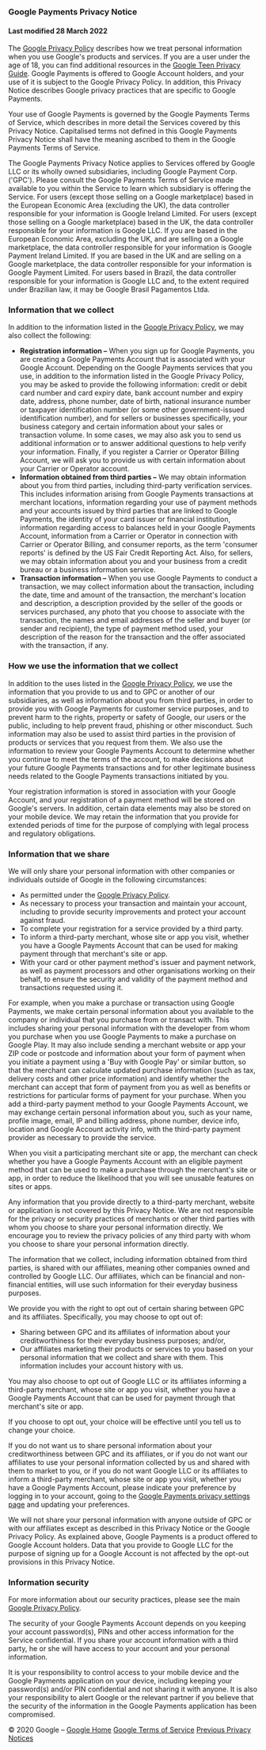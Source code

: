 ### Google Payments Privacy Notice

#### Last modified 28 March 2022

The [Google Privacy Policy](https://www.google.com/policies/privacy/) describes how we treat personal information when you use Google's products and services. If you are a user under the age of 18, you can find additional resources in the [Google Teen Privacy Guide](https://www.google.com/policies/privacy/teens/). Google Payments is offered to Google Account holders, and your use of it is subject to the Google Privacy Policy. In addition, this Privacy Notice describes Google privacy practices that are specific to Google Payments.

Your use of Google Payments is governed by the Google Payments Terms of Service, which describes in more detail the Services covered by this Privacy Notice. Capitalised terms not defined in this Google Payments Privacy Notice shall have the meaning ascribed to them in the Google Payments Terms of Service.

The Google Payments Privacy Notice applies to Services offered by Google LLC or its wholly owned subsidiaries, including Google Payment Corp. ('GPC'). Please consult the Google Payments Terms of Service made available to you within the Service to learn which subsidiary is offering the Service. For users (except those selling on a Google marketplace) based in the European Economic Area (excluding the UK), the data controller responsible for your information is Google Ireland Limited. For users (except those selling on a Google marketplace) based in the UK, the data controller responsible for your information is Google LLC. If you are based in the European Economic Area, excluding the UK, and are selling on a Google marketplace, the data controller responsible for your information is Google Payment Ireland Limited. If you are based in the UK and are selling on a Google marketplace, the data controller responsible for your information is Google Payment Limited. For users based in Brazil, the data controller responsible for your information is Google LLC and, to the extent required under Brazilian law, it may be Google Brasil Pagamentos Ltda.

### Information that we collect

In addition to the information listed in the [Google Privacy Policy](https://www.google.com/policies/privacy/), we may also collect the following:

* **Registration information –** When you sign up for Google Payments, you are creating a Google Payments Account that is associated with your Google Account. Depending on the Google Payments services that you use, in addition to the information listed in the Google Privacy Policy, you may be asked to provide the following information: credit or debit card number and card expiry date, bank account number and expiry date, address, phone number, date of birth, national insurance number or taxpayer identification number (or some other government-issued identification number), and for sellers or businesses specifically, your business category and certain information about your sales or transaction volume. In some cases, we may also ask you to send us additional information or to answer additional questions to help verify your information. Finally, if you register a Carrier or Operator Billing Account, we will ask you to provide us with certain information about your Carrier or Operator account.
* **Information obtained from third parties –** We may obtain information about you from third parties, including third-party verification services. This includes information arising from Google Payments transactions at merchant locations, information regarding your use of payment methods and your accounts issued by third parties that are linked to Google Payments, the identity of your card issuer or financial institution, information regarding access to balances held in your Google Payments Account, information from a Carrier or Operator in connection with Carrier or Operator Billing, and consumer reports, as the term 'consumer reports' is defined by the US Fair Credit Reporting Act. Also, for sellers, we may obtain information about you and your business from a credit bureau or a business information service.
* **Transaction information –** When you use Google Payments to conduct a transaction, we may collect information about the transaction, including the date, time and amount of the transaction, the merchant's location and description, a description provided by the seller of the goods or services purchased, any photo that you choose to associate with the transaction, the names and email addresses of the seller and buyer (or sender and recipient), the type of payment method used, your description of the reason for the transaction and the offer associated with the transaction, if any.

### How we use the information that we collect

In addition to the uses listed in the [Google Privacy Policy](https://www.google.com/policies/privacy/), we use the information that you provide to us and to GPC or another of our subsidiaries, as well as information about you from third parties, in order to provide you with Google Payments for customer service purposes, and to prevent harm to the rights, property or safety of Google, our users or the public, including to help prevent fraud, phishing or other misconduct. Such information may also be used to assist third parties in the provision of products or services that you request from them. We also use the information to review your Google Payments Account to determine whether you continue to meet the terms of the account, to make decisions about your future Google Payments transactions and for other legitimate business needs related to the Google Payments transactions initiated by you.

Your registration information is stored in association with your Google Account, and your registration of a payment method will be stored on Google's servers. In addition, certain data elements may also be stored on your mobile device. We may retain the information that you provide for extended periods of time for the purpose of complying with legal process and regulatory obligations.

### Information that we share

We will only share your personal information with other companies or individuals outside of Google in the following circumstances:

* As permitted under the [Google Privacy Policy](https://www.google.com/policies/privacy/).
* As necessary to process your transaction and maintain your account, including to provide security improvements and protect your account against fraud.
* To complete your registration for a service provided by a third party.
* To inform a third-party merchant, whose site or app you visit, whether you have a Google Payments Account that can be used for making payment through that merchant's site or app.
* With your card or other payment method's issuer and payment network, as well as payment processors and other organisations working on their behalf, to ensure the security and validity of the payment method and transactions requested using it.

For example, when you make a purchase or transaction using Google Payments, we make certain personal information about you available to the company or individual that you purchase from or transact with. This includes sharing your personal information with the developer from whom you purchase when you use Google Payments to make a purchase on Google Play. It may also include sending a merchant website or app your ZIP code or postcode and information about your form of payment when you initiate a payment using a 'Buy with Google Pay' or similar button, so that the merchant can calculate updated purchase information (such as tax, delivery costs and other price information) and identify whether the merchant can accept that form of payment from you as well as benefits or restrictions for particular forms of payment for your purchase. When you add a third-party payment method to your Google Payments Account, we may exchange certain personal information about you, such as your name, profile image, email, IP and billing address, phone number, device info, location and Google Account activity info, with the third-party payment provider as necessary to provide the service.

When you visit a participating merchant site or app, the merchant can check whether you have a Google Payments Account with an eligible payment method that can be used to make a purchase through the merchant's site or app, in order to reduce the likelihood that you will see unusable features on sites or apps.

Any information that you provide directly to a third-party merchant, website or application is not covered by this Privacy Notice. We are not responsible for the privacy or security practices of merchants or other third parties with whom you choose to share your personal information directly. We encourage you to review the privacy policies of any third party with whom you choose to share your personal information directly.

The information that we collect, including information obtained from third parties, is shared with our affiliates, meaning other companies owned and controlled by Google LLC. Our affiliates, which can be financial and non-financial entities, will use such information for their everyday business purposes.

We provide you with the right to opt out of certain sharing between GPC and its affiliates. Specifically, you may choose to opt out of:

* Sharing between GPC and its affiliates of information about your creditworthiness for their everyday business purposes; and/or,
* Our affiliates marketing their products or services to you based on your personal information that we collect and share with them. This information includes your account history with us.

You may also choose to opt out of Google LLC or its affiliates informing a third-party merchant, whose site or app you visit, whether you have a Google Payments Account that can be used for payment through that merchant's site or app.

If you choose to opt out, your choice will be effective until you tell us to change your choice.

If you do not want us to share personal information about your creditworthiness between GPC and its affiliates, or if you do not want our affiliates to use your personal information collected by us and shared with them to market to you, or if you do not want Google LLC or its affiliates to inform a third-party merchant, whose site or app you visit, whether you have a Google Payments Account, please indicate your preference by logging in to your account, going to the [Google Payments privacy settings page](https://payments.google.com/s/?page%253DprivacySettings%2523privacySettings:) and updating your preferences.

We will not share your personal information with anyone outside of GPC or with our affiliates except as described in this Privacy Notice or the Google Privacy Policy. As explained above, Google Payments is a product offered to Google Account holders. Data that you provide to Google LLC for the purpose of signing up for a Google Account is not affected by the opt-out provisions in this Privacy Notice.

### Information security

For more information about our security practices, please see the main [Google Privacy Policy](https://www.google.com/policies/privacy/).

The security of your Google Payments Account depends on you keeping your account password(s), PINs and other access information for the Service confidential. If you share your account information with a third party, he or she will have access to your account and your personal information.

It is your responsibility to control access to your mobile device and the Google Payments application on your device, including keeping your password(s) and/or PIN confidential and not sharing it with anyone. It is also your responsibility to alert Google or the relevant partner if you believe that the security of the information in the Google Payments application has been compromised.

© 2020 Google – [Google Home](https://www.google.com/) [Google Terms of Service](https://policies.google.com/terms) [Previous Privacy Notices](https://payments.google.com/files/privacy/archive/index.html)